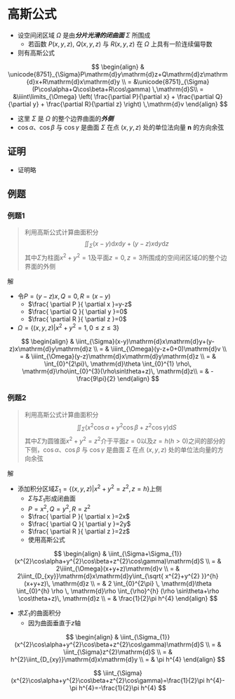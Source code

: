 
# 高斯公式

- 设空间闭区域 $\Omega$ 是由***分片光滑的闭曲面*** $\Sigma$ 所围成
  - 若函数 $P(x,y,z)$, $Q(x,y,z)$ 与 $R(x,y,z)$ 在 $\Omega$ 上具有一阶连续偏导数
- 则有高斯公式

$$
\begin{align}
 & \unicode{8751}_{\Sigma}P\mathrm{d}y\mathrm{d}z+Q\mathrm{d}z\mathrm{d}x+R\mathrm{d}x\mathrm{d}y  \\
= &\unicode{8751}_{\Sigma} (P\cos\alpha+Q\cos\beta+R\cos\gamma) \,\mathrm{d}S\\
= &\iiint\limits_{\Omega} \left( \frac{\partial P}{\partial x} + \frac{\partial Q}{\partial y} + \frac{\partial R}{\partial z} \right) \,\mathrm{d}v
\end{align}
$$

- 这里 $\Sigma$ 是 $\Omega$ 的整个边界曲面的***外侧***
- $\cos \alpha$、$\cos \beta$ 与 $\cos \gamma$ 是曲面 $\Sigma$ 在点 $(x, y, z)$ 处的单位法向量 $\mathbf{n}$ 的方向余弦

## 证明

- 证明略

## 例题

### 例题1

> 利用高斯公式计算曲面积分$$\iint_{\Sigma}(x-y)\mathrm{d}x\mathrm{d}y+(y-z)x\mathrm{d}y\mathrm{d}z $$其中$\Sigma$为柱面$x^{2}+y^{2}=1$及平面$z=0,z=3$所围成的空间闭区域$\Omega$的整个边界面的外侧

解

- 令$P=(y-z)x,Q=0,R=(x-y)$
  - $\frac{ \partial P }{ \partial x }=y-z$
  - $\frac{ \partial Q }{ \partial y }=0$
  - $\frac{ \partial R }{ \partial z }=0$
- $\Omega=\{ (x,y,z)|x^{2}+y^{2}=1, 0\leq z\leq3\}$

$$
\begin{align}
 & \iint_{\Sigma}(x-y)\mathrm{d}x\mathrm{d}y+(y-z)x\mathrm{d}y\mathrm{d}z \\
= & \iiint_{\Omega}(y-z+0+0)\mathrm{d}v \\
= & \iiint_{\Omega}(y-z)\mathrm{d}x\mathrm{d}y\mathrm{d}z \\
= & \int_{0}^{2\pi}\, \mathrm{d}\theta \int_{0}^{1} \rho\, \mathrm{d}\rho\int_{0}^{3}(\rho\sin\theta+z)\, \mathrm{d}z\\
= & -\frac{9\pi}{2}
\end{align}
$$

### 例题2

> 利用高斯公式计算曲面积分 $$\iint_{\Sigma}(x^{2}\cos\alpha+y^{2}\cos\beta+z^{2}\cos\gamma)\mathrm{d}S$$其中$\Sigma$为圆锥面$x^{2}+y^{2}=z^{2}$介于平面$z=0$以及$z=h(h>0)$之间的部分的下侧，$\cos \alpha$、$\cos \beta$ 与 $\cos \gamma$ 是曲面 $\Sigma$ 在点 $(x, y, z)$ 处的单位法向量的方向余弦

解

- 添加积分区域$\Sigma_{1}=\{ (x,y,z)|x^{2}+y^{2}=z^{2},z=h \}$上侧
  - $\Sigma$与$\Sigma_{1}$形成闭曲面
  - $P=x^{2},Q=y^{2},R=z^{2}$
  - $\frac{ \partial P }{ \partial x }=2x$
  - $\frac{ \partial Q }{ \partial y }=2y$
  - $\frac{ \partial R }{ \partial z }=2z$
  - 使用高斯公式

$$
\begin{align}
 & \iint_{\Sigma+\Sigma_{1}}(x^{2}\cos\alpha+y^{2}\cos\beta+z^{2}\cos\gamma)\mathrm{d}S \\
= & 2\iiint_{\Omega}(x+y+z)\mathrm{d}v \\
= & 2\iint_{D_{xy}}\mathrm{d}x\mathrm{d}y\int_{\sqrt{ x^{2}+y^{2} }}^{h} (x+y+z)\, \mathrm{d}z \\
= & 2 \int_{0}^{2\pi}  \, \mathrm{d}\theta \int_{0}^{h} \rho \, \mathrm{d}\rho  \int_{\rho}^{h} (\rho \sin\theta+\rho \cos\theta+z)\, \mathrm{d}z \\
= & \frac{1}{2}\pi h^{4}
\end{align}
$$

- 求$\Sigma_{1}$的曲面积分
  - 因为曲面垂直于$z$轴

$$
\begin{align}
 & \iint_{\Sigma_{1}}(x^{2}\cos\alpha+y^{2}\cos\beta+z^{2}\cos\gamma)\mathrm{d}S \\
= & \iint_{\Sigma}z^{2}\mathrm{d}S \\
= & h^{2}\iint_{D_{xy}}\mathrm{d}x\mathrm{d}y \\
= & \pi h^{4}
\end{align}
$$

$$
\iint_{\Sigma}(x^{2}\cos\alpha+y^{2}\cos\beta+z^{2}\cos\gamma)=\frac{1}{2}\pi h^{4}-\pi h^{4}=-\frac{1}{2}\pi h^{4}
$$
